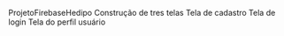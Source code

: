  ProjetoFirebaseHedipo
 Construção de tres telas
 Tela de cadastro
 Tela de login
 Tela do perfil usuário
